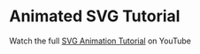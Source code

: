# Animated SVG Tutorial

Watch the full [SVG Animation Tutorial](https://youtu.be/UTHgr6NLeEw) on YouTube